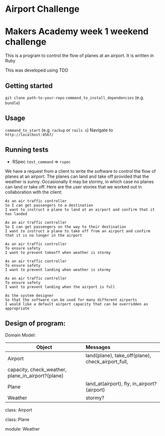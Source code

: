 Airport Challenge
=================

# Makers Academy week 1 weekend challenge

This is a program to control the flow of planes at an airport. It is written in Ruby

This was developed using TDD

## Getting started

`git clone path-to-your-repo`
`command_to_install_dependencies` (e.g. `bundle`)

## Usage

`command_to_start` (e.g. `rackup` or `rails s`)
Navigate to `http://localhost:4567/`


## Running tests

- RSpec
`test_command` => `rspec`

We have a request from a client to write the software to control the flow of planes at an airport. The planes can land and take off provided that the weather is sunny. Occasionally it may be stormy, in which case no planes can land or take off.  Here are the user stories that we worked out in collaboration with the client:

```
As an air traffic controller
So I can get passengers to a destination
I want to instruct a plane to land at an airport and confirm that it has landed

As an air traffic controller
So I can get passengers on the way to their destination
I want to instruct a plane to take off from an airport and confirm that it is no longer in the airport

As an air traffic controller
To ensure safety
I want to prevent takeoff when weather is stormy

As an air traffic controller
To ensure safety
I want to prevent landing when weather is stormy

As an air traffic controller
To ensure safety
I want to prevent landing when the airport is full

As the system designer
So that the software can be used for many different airports
I would like a default airport capacity that can be overridden as appropriate
```

## Design of program:

Domain Model:

| Object        | Messages                                            |
| ------------- |:----------------------------------------------------|
| Airport       | land(plane), take_off(plane), check_airport_full,
                  capacity, check_weather, plane_in_airport?(plane)   |
| Plane         | land_at(airport), fly, in_airport?(airport)         |
| Weather       | stormy?                                             |

class: Airport

class: Plane

module: Weather
